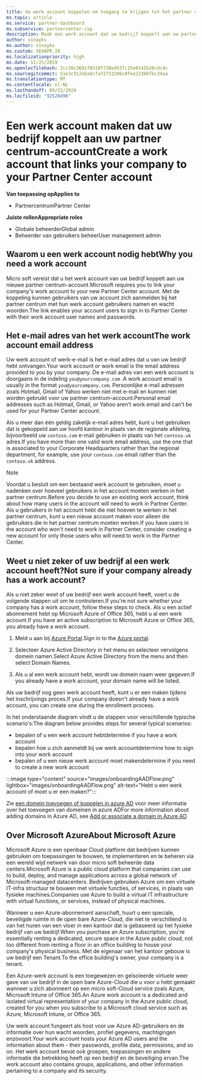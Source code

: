 ```yaml
---
title: Uw werk account koppelen om toegang te krijgen tot het partner centrum
ms.topic: article
ms.service: partner-dashboard
ms.subservice: partnercenter-csp
description: Maak een werk account dat uw bedrijf koppelt aan uw partner centrum-account. Hiermee kunnen werk nemers in uw bedrijf toegang krijgen tot het partner centrum.
author: vinayks
ms.author: vinayks
ms.custom: SEOAPR.20
ms.localizationpriority: high
ms.date: 11/25/2019
ms.openlocfilehash: 2cc30c3681f0310f738ed937c15e0142b20cdc4c
ms.sourcegitcommit: 51e3c912eba8cfa72733206c0fee22386fbc34aa
ms.translationtype: MT
ms.contentlocale: nl-NL
ms.lasthandoff: 09/22/2020
ms.locfileid: "92528496"
---
```

# <a name="create-a-work-account-that-links-your-company-to-your-partner-center-account"></a><span data-ttu-id="8ad30-104">Een werk account maken dat uw bedrijf koppelt aan uw partner centrum-account</span><span class="sxs-lookup"><span data-stu-id="8ad30-104">Create a work account that links your company to your Partner Center account</span></span>

<span data-ttu-id="8ad30-105">**Van toepassing op**</span><span class="sxs-lookup"><span data-stu-id="8ad30-105">**Applies to**</span></span>

- <span data-ttu-id="8ad30-106">Partnercentrum</span><span class="sxs-lookup"><span data-stu-id="8ad30-106">Partner Center</span></span>

<span data-ttu-id="8ad30-107">**Juiste rollen**</span><span class="sxs-lookup"><span data-stu-id="8ad30-107">**Appropriate roles**</span></span>

- <span data-ttu-id="8ad30-108">Globale beheerder</span><span class="sxs-lookup"><span data-stu-id="8ad30-108">Global admin</span></span>
- <span data-ttu-id="8ad30-109">Beheerder van gebruikers beheer</span><span class="sxs-lookup"><span data-stu-id="8ad30-109">User management admin</span></span>

## <a name="why-you-need-a-work-account"></a><span data-ttu-id="8ad30-110">Waarom u een werk account nodig hebt</span><span class="sxs-lookup"><span data-stu-id="8ad30-110">Why you need a work account</span></span>

<span data-ttu-id="8ad30-111">Micro soft vereist dat u het werk account van uw bedrijf koppelt aan uw nieuwe partner centrum-account.</span><span class="sxs-lookup"><span data-stu-id="8ad30-111">Microsoft requires you to link your company's work account to your new Partner Center account.</span></span> <span data-ttu-id="8ad30-112">Met de koppeling kunnen gebruikers van uw account zich aanmelden bij het partner centrum met hun werk account gebruikers namen en wacht woorden.</span><span class="sxs-lookup"><span data-stu-id="8ad30-112">The link enables your account users to sign in to Partner Center with their work account user names and passwords.</span></span>

## <a name="the-work-account-email-address"></a><span data-ttu-id="8ad30-113">Het e-mail adres van het werk account</span><span class="sxs-lookup"><span data-stu-id="8ad30-113">The work account email address</span></span>

<span data-ttu-id="8ad30-114">Uw werk account of werk-e-mail is het e-mail adres dat u van uw bedrijf hebt ontvangen.</span><span class="sxs-lookup"><span data-stu-id="8ad30-114">Your work account or work email is the email address provided to you by your company.</span></span> <span data-ttu-id="8ad30-115">De e-mail adres van een werk account is doorgaans in de indeling `you@yourcompany.com` .</span><span class="sxs-lookup"><span data-stu-id="8ad30-115">A work account email is usually in the format `you@yourcompany.com`.</span></span> <span data-ttu-id="8ad30-116">Persoonlijke e-mail adressen zoals Hotmail, Gmail of Yahoo werken niet met e-mail en kunnen niet worden gebruikt voor uw partner centrum-account.</span><span class="sxs-lookup"><span data-stu-id="8ad30-116">Personal email addresses such as Hotmail, Gmail, or Yahoo aren't work email and can't be used for your Partner Center account.</span></span>

<span data-ttu-id="8ad30-117">Als u meer dan één geldig zakelijk e-mail adres hebt, kunt u het gebruiken dat is gekoppeld aan uw hoofd kantoor in plaats van de regionale afdeling, bijvoorbeeld uw `contoso.com` e-mail gebruiken in plaats van het `contoso.uk` adres.</span><span class="sxs-lookup"><span data-stu-id="8ad30-117">If you have more than one valid work email address, use the one that is associated to your Corporate Headquarters rather than the regional department, for example, use your `contoso.com` email rather than the `contoso.uk` address.</span></span>

> [!NOTE]  
> <span data-ttu-id="8ad30-118">Voordat u besluit om een bestaand werk account te gebruiken, moet u nadenken over hoeveel gebruikers in het account moeten werken in het partner centrum.</span><span class="sxs-lookup"><span data-stu-id="8ad30-118">Before you decide to use an existing work account, think about how many users in the account will need to work in Partner Center.</span></span> <span data-ttu-id="8ad30-119">Als u gebruikers in het account hebt die niet hoeven te werken in het partner centrum, kunt u een nieuw account maken voor alleen die gebruikers die in het partner centrum moeten werken.</span><span class="sxs-lookup"><span data-stu-id="8ad30-119">If you have users in the account who won't need to work in Partner Center, consider creating a new account for only those users who will need to work in the Partner Center.</span></span>

## <a name="not-sure-if-your-company-already-has-a-work-account"></a><span data-ttu-id="8ad30-120">Weet u niet zeker of uw bedrijf al een werk account heeft?</span><span class="sxs-lookup"><span data-stu-id="8ad30-120">Not sure if your company already has a work account?</span></span>

<span data-ttu-id="8ad30-121">Als u niet zeker weet of uw bedrijf een werk account heeft, voert u de volgende stappen uit om te controleren.</span><span class="sxs-lookup"><span data-stu-id="8ad30-121">If you're not sure whether your company has a work account, follow these steps to check.</span></span> <span data-ttu-id="8ad30-122">Als u een actief abonnement hebt op Microsoft Azure of Office 365, hebt u al een werk account.</span><span class="sxs-lookup"><span data-stu-id="8ad30-122">If you have an active subscription to Microsoft Azure or Office 365, you already have a work account.</span></span>

1. <span data-ttu-id="8ad30-123">Meld u aan bij [Azure Portal](https://portal.azure.com).</span><span class="sxs-lookup"><span data-stu-id="8ad30-123">Sign in to the [Azure portal](https://portal.azure.com).</span></span>

2. <span data-ttu-id="8ad30-124">Selecteer Azure Active Directory in het menu en selecteer vervolgens domein namen.</span><span class="sxs-lookup"><span data-stu-id="8ad30-124">Select Azure Active Directory from the menu and then select Domain Names.</span></span>

3. <span data-ttu-id="8ad30-125">Als u al een werk account hebt, wordt uw domein naam weer gegeven.</span><span class="sxs-lookup"><span data-stu-id="8ad30-125">If you already have a work account, your domain name will be listed.</span></span>

<span data-ttu-id="8ad30-126">Als uw bedrijf nog geen werk account heeft, kunt u er een maken tijdens het inschrijvings proces.</span><span class="sxs-lookup"><span data-stu-id="8ad30-126">If your company doesn't already have a work account, you can create one during the enrollment process.</span></span>

<span data-ttu-id="8ad30-127">In het onderstaande diagram vindt u de stappen voor verschillende typische scenario's:</span><span class="sxs-lookup"><span data-stu-id="8ad30-127">The diagram below provides steps for several typical scenarios:</span></span>

- <span data-ttu-id="8ad30-128">bepalen of u een werk account hebt</span><span class="sxs-lookup"><span data-stu-id="8ad30-128">determine if you have a work account</span></span>
- <span data-ttu-id="8ad30-129">bepalen hoe u zich aanmeldt bij uw werk account</span><span class="sxs-lookup"><span data-stu-id="8ad30-129">determine how to sign into your work account</span></span>
- <span data-ttu-id="8ad30-130">bepalen of u een nieuw werk account moet maken</span><span class="sxs-lookup"><span data-stu-id="8ad30-130">determine if you need to create a new work account</span></span>

:::image type="content" source="images/onboardingAADFlow.png" lightbox="images/onboardingAADFlow.png" alt-text="Hebt u een werk account of moet u er een maken?":::

<span data-ttu-id="8ad30-132">Zie [een domein toevoegen of koppelen in azure AD](/azure/active-directory/active-directory-add-domain) voor meer informatie over het toevoegen van domeinen in azure AD</span><span class="sxs-lookup"><span data-stu-id="8ad30-132">For more information about adding domains in Azure AD, see [Add or associate a domain in Azure AD](/azure/active-directory/active-directory-add-domain)</span></span>

## <a name="about-microsoft-azure"></a><span data-ttu-id="8ad30-133">Over Microsoft Azure</span><span class="sxs-lookup"><span data-stu-id="8ad30-133">About Microsoft Azure</span></span>

<span data-ttu-id="8ad30-134">Microsoft Azure is een openbaar Cloud platform dat bedrijven kunnen gebruiken om toepassingen te bouwen, te implementeren en te beheren via een wereld wijd netwerk van door micro soft beheerde data centers.</span><span class="sxs-lookup"><span data-stu-id="8ad30-134">Microsoft Azure is a public cloud platform that companies can use to build, deploy, and manage applications across a global network of Microsoft-managed datacenters.</span></span> <span data-ttu-id="8ad30-135">Bedrijven gebruiken Azure om een virtuele IT-infra structuur te bouwen met virtuele functies, of services, in plaats van fysieke machines.</span><span class="sxs-lookup"><span data-stu-id="8ad30-135">Companies use Azure to build a virtual IT infrastructure with virtual functions, or services, instead of physical machines.</span></span>

<span data-ttu-id="8ad30-136">Wanneer u een Azure-abonnement aanschaft, huurt u een speciale, beveiligde ruimte in de open bare Azure-Cloud, die niet te verschillend is van het huren van een vloer in een kantoor dat is gebaseerd op het fysieke bedrijf van uw bedrijf.</span><span class="sxs-lookup"><span data-stu-id="8ad30-136">When you purchase an Azure subscription, you're essentially renting a dedicated, secure space in the Azure public cloud, not too different from renting a floor in an office building to house your company's physical business.</span></span> <span data-ttu-id="8ad30-137">Met de eigenaar van het kantoor gebouw is uw bedrijf een Tenant.</span><span class="sxs-lookup"><span data-stu-id="8ad30-137">To the office building's owner, your company is a tenant.</span></span>

<span data-ttu-id="8ad30-138">Een Azure-werk account is een toegewezen en geïsoleerde virtuele weer gave van uw bedrijf in de open bare Azure-Cloud die u voor u hebt gemaakt wanneer u zich abonneert op een micro soft-Cloud service zoals Azure, Microsoft Intune of Office 365.</span><span class="sxs-lookup"><span data-stu-id="8ad30-138">An Azure work account is a dedicated and isolated virtual representation of your company in the Azure public cloud, created for you when you subscribe to a Microsoft cloud service such as Azure, Microsoft Intune, or Office 365.</span></span>

<span data-ttu-id="8ad30-139">Uw werk account fungeert als host voor uw Azure AD-gebruikers en de informatie over hun wacht woorden, profiel gegevens, machtigingen enzovoort.</span><span class="sxs-lookup"><span data-stu-id="8ad30-139">Your work account hosts your Azure AD users and the information about them - their passwords, profile data, permissions, and so on.</span></span> <span data-ttu-id="8ad30-140">Het werk account bevat ook groepen, toepassingen en andere informatie die betrekking heeft op een bedrijf en de beveiliging ervan.</span><span class="sxs-lookup"><span data-stu-id="8ad30-140">The work account also contains groups, applications, and other information pertaining to a company and its security.</span></span>